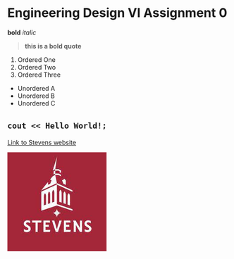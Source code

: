 # Engineering Design VI Assignment 0
**bold**
*italic*
> **this is a bold quote**
1. Ordered One
2. Ordered Two
3. Ordered Three
- Unordered A
- Unordered B
- Unordered C

`cout << Hello World!;`
---
[Link to Stevens website](https://www.stevens.edu)

![Stevens logo](stevens_logo.jpg)
